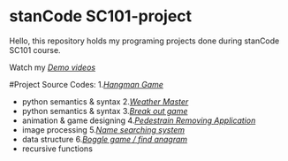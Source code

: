 # stanCode SC101-project
Hello, this repository holds my programing projects done during stanCode SC101 course.

Watch my *[Demo videos]()*

#Project Source Codes:
1.*[Hangman Game]()*
- python semantics & syntax
2.*[Weather Master]()*
- python semantics & syntax
3.*[Break out game]()*
- animation & game designing
4.*[Pedestrain Removing Application]()*
- image processing
5.*[Name searching system]()*
- data structure
6.*[Boggle game / find anagram]()*
- recursive functions
